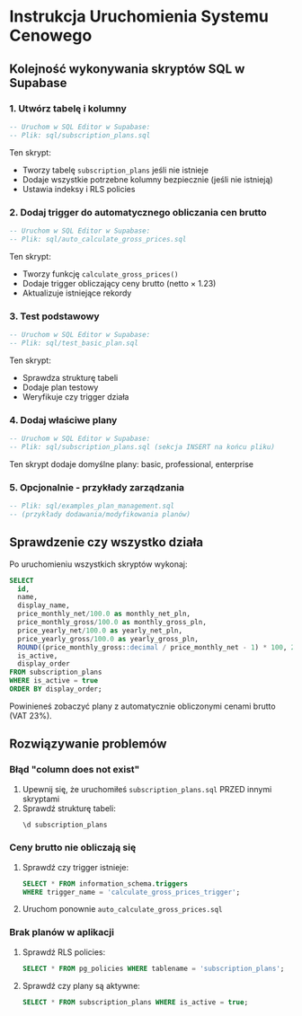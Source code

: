 # Instrukcja Uruchomienia Systemu Cenowego

## Kolejność wykonywania skryptów SQL w Supabase

### 1. Utwórz tabelę i kolumny
```sql
-- Uruchom w SQL Editor w Supabase:
-- Plik: sql/subscription_plans.sql
```
Ten skrypt:
- Tworzy tabelę `subscription_plans` jeśli nie istnieje
- Dodaje wszystkie potrzebne kolumny bezpiecznie (jeśli nie istnieją)
- Ustawia indeksy i RLS policies

### 2. Dodaj trigger do automatycznego obliczania cen brutto
```sql
-- Uruchom w SQL Editor w Supabase:
-- Plik: sql/auto_calculate_gross_prices.sql
```
Ten skrypt:
- Tworzy funkcję `calculate_gross_prices()`
- Dodaje trigger obliczający ceny brutto (netto × 1.23)
- Aktualizuje istniejące rekordy

### 3. Test podstawowy
```sql
-- Uruchom w SQL Editor w Supabase:
-- Plik: sql/test_basic_plan.sql
```
Ten skrypt:
- Sprawdza strukturę tabeli
- Dodaje plan testowy
- Weryfikuje czy trigger działa

### 4. Dodaj właściwe plany
```sql
-- Uruchom w SQL Editor w Supabase:
-- Plik: sql/subscription_plans.sql (sekcja INSERT na końcu pliku)
```
Ten skrypt dodaje domyślne plany: basic, professional, enterprise

### 5. Opcjonalnie - przykłady zarządzania
```sql
-- Plik: sql/examples_plan_management.sql
-- (przykłady dodawania/modyfikowania planów)
```

## Sprawdzenie czy wszystko działa

Po uruchomieniu wszystkich skryptów wykonaj:

```sql
SELECT 
  id, 
  name,
  display_name,
  price_monthly_net/100.0 as monthly_net_pln,
  price_monthly_gross/100.0 as monthly_gross_pln,
  price_yearly_net/100.0 as yearly_net_pln,
  price_yearly_gross/100.0 as yearly_gross_pln,
  ROUND((price_monthly_gross::decimal / price_monthly_net - 1) * 100, 2) as vat_percent,
  is_active,
  display_order
FROM subscription_plans 
WHERE is_active = true
ORDER BY display_order;
```

Powinieneś zobaczyć plany z automatycznie obliczonymi cenami brutto (VAT 23%).

## Rozwiązywanie problemów

### Błąd "column does not exist"
1. Upewnij się, że uruchomiłeś `subscription_plans.sql` PRZED innymi skryptami
2. Sprawdź strukturę tabeli: 
   ```sql
   \d subscription_plans
   ```

### Ceny brutto nie obliczają się
1. Sprawdź czy trigger istnieje:
   ```sql
   SELECT * FROM information_schema.triggers 
   WHERE trigger_name = 'calculate_gross_prices_trigger';
   ```
2. Uruchom ponownie `auto_calculate_gross_prices.sql`

### Brak planów w aplikacji
1. Sprawdź RLS policies:
   ```sql
   SELECT * FROM pg_policies WHERE tablename = 'subscription_plans';
   ```
2. Sprawdź czy plany są aktywne:
   ```sql
   SELECT * FROM subscription_plans WHERE is_active = true;
   ```